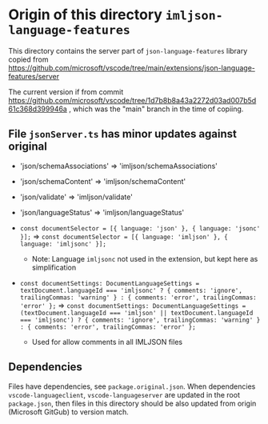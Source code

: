Origin of this directory `imljson-language-features`
====================================================

This directory contains the server part of `json-language-features` library
copied from https://github.com/microsoft/vscode/tree/main/extensions/json-language-features/server

The current version if from commit https://github.com/microsoft/vscode/tree/1d7b8b8a43a2272d03ad007b5d61c368d399946a , which was the "main" branch in the time of copiing.

File `jsonServer.ts` has minor updates against original
-------------------------------------------------------

- 'json/schemaAssociations' => 'imljson/schemaAssociations'

- 'json/schemaContent' => 'imljson/schemaContent'

- 'json/validate' => 'imljson/validate'

- 'json/languageStatus' => 'imljson/languageStatus'

- `const documentSelector = [{ language: 'json' }, { language: 'jsonc' }];` => `const documentSelector = [{ language: 'imljson' }, { language: 'imljsonc' }];`
  - Note: Language `imljsonc` not used in the extension, but kept here as simplification

- `const documentSettings: DocumentLanguageSettings = textDocument.languageId === 'imljsonc' ? { comments: 'ignore', trailingCommas: 'warning' } : { comments: 'error', trailingCommas: 'error' };` => `const documentSettings: DocumentLanguageSettings = (textDocument.languageId === 'imljson' || textDocument.languageId === 'imljsonc') ? { comments: 'ignore', trailingCommas: 'warning' } : { comments: 'error', trailingCommas: 'error' };`
  - Used for allow comments in all IMLJSON files

Dependencies
------------

Files have dependencies, see `package.original.json`. When dependencies `vscode-languageclient`, `vscode-languageserver` are updated in the root `package.json`, then files in this directory should be also updated from origin (Microsoft GitGub) to version match.

